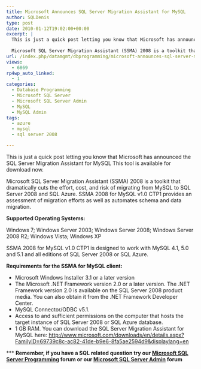 ```yaml
---
title: Microsoft Announces SQL Server Migration Assistant for MySQL
author: SQLDenis
type: post
date: 2010-01-12T19:02:00+00:00
excerpt: |
  This is just a quick post letting you know that Microsoft has announced the SQL Server Migration Assistant for MySQL This tool is available for download now. 
  
  Microsoft SQL Server Migration Assistant (SSMA) 2008 is a toolkit that dramatically cuts th&hellip;
url: /index.php/datamgmt/dbprogramming/microsoft-announces-sql-server-migration/
views:
  - 6869
rp4wp_auto_linked:
  - 1
categories:
  - Database Programming
  - Microsoft SQL Server
  - Microsoft SQL Server Admin
  - MySQL
  - MySQL Admin
tags:
  - azure
  - mysql
  - sql server 2008

---
```

This is just a quick post letting you know that Microsoft has announced the SQL Server Migration Assistant for MySQL This tool is available for download now. 

Microsoft SQL Server Migration Assistant (SSMA) 2008 is a toolkit that dramatically cuts the effort, cost, and risk of migrating from MySQL to SQL Server 2008 and SQL Azure. SSMA 2008 for MySQL v1.0 CTP1 provides an assessment of migration efforts as well as automates schema and data migration.

**Supported Operating Systems:** 
  
Windows 7; Windows Server 2003; Windows Server 2008; Windows Server 2008 R2; Windows Vista; Windows XP
  
SSMA 2008 for MySQL v1.0 CTP1 is designed to work with MySQL 4.1, 5.0 and 5.1 and all editions of SQL Server 2008 or SQL Azure.

**Requirements for the SSMA for MySQL client:** 

  * Microsoft Windows Installer 3.1 or a later version 
  * The Microsoft .NET Framework version 2.0 or a later version. The .NET Framework version 2.0 is available on the SQL Server 2008 product media. You can also obtain it from the .NET Framework Developer Center. 
  * MySQL Connector/ODBC v5.1.
  * Access to and sufficient permissions on the computer that hosts the target instance of SQL Server 2008 or SQL Azure database.
  * 1 GB RAM.
You can download the SQL Server Migration Assistant for MySQL here: http://www.microsoft.com/downloads/en/details.aspx?FamilyID=69739c8c-ac82-41de-b9e6-8fa5ae2594d9&displaylang=en</ul> 

\*** **Remember, if you have a SQL related question try our [Microsoft SQL Server Programming][1] forum or our [Microsoft SQL Server Admin][2] forum**<ins></ins>

 [1]: http://forum.lessthandot.com/viewforum.php?f=17
 [2]: http://forum.lessthandot.com/viewforum.php?f=22